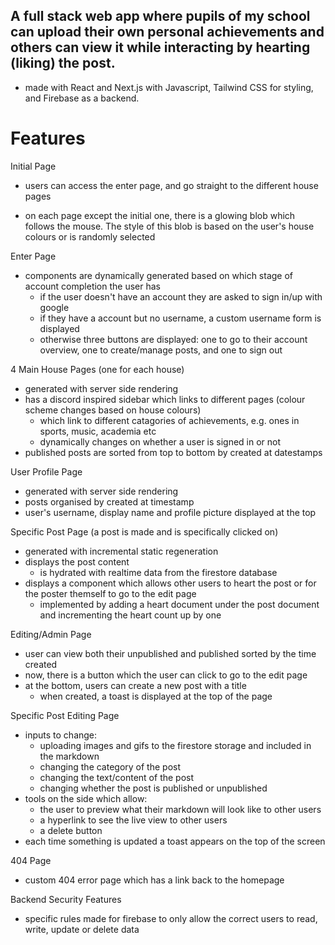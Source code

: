 ## A full stack web app where pupils of my school can upload their own personal achievements and others can view it while interacting by hearting (liking) the post.

- made with React and Next.js with Javascript, Tailwind CSS for styling, and Firebase as a backend.

# Features

Initial Page

- users can access the enter page, and go straight to the different house pages

- on each page except the initial one, there is a glowing blob which follows the mouse. The style of this blob is based on the user's house colours or is randomly selected

Enter Page

- components are dynamically generated based on which stage of account completion the user has
  - if the user doesn't have an account they are asked to sign in/up with google
  - if they have a account but no username, a custom username form is displayed
  - otherwise three buttons are displayed: one to go to their account overview, one to create/manage posts, and one to sign out

4 Main House Pages (one for each house)

- generated with server side rendering
- has a discord inspired sidebar which links to different pages (colour scheme changes based on house colours)
  - which link to different catagories of achievements, e.g. ones in sports, music, academia etc
  - dynamically changes on whether a user is signed in or not
- published posts are sorted from top to bottom by created at datestamps

User Profile Page

- generated with server side rendering
- posts organised by created at timestamp
- user's username, display name and profile picture displayed at the top

Specific Post Page (a post is made and is specifically clicked on)

- generated with incremental static regeneration
- displays the post content
  - is hydrated with realtime data from the firestore database
- displays a component which allows other users to heart the post or for the poster themself to go to the edit page
  - implemented by adding a heart document under the post document and incrementing the heart count up by one

Editing/Admin Page

- user can view both their unpublished and published sorted by the time created
- now, there is a button which the user can click to go to the edit page
- at the bottom, users can create a new post with a title
  - when created, a toast is displayed at the top of the page

Specific Post Editing Page

- inputs to change:
  - uploading images and gifs to the firestore storage and included in the markdown
  - changing the category of the post
  - changing the text/content of the post
  - changing whether the post is published or unpublished
- tools on the side which allow:
  - the user to preview what their markdown will look like to other users
  - a hyperlink to see the live view to other users
  - a delete button
- each time something is updated a toast appears on the top of the screen

404 Page

- custom 404 error page which has a link back to the homepage

Backend Security Features

- specific rules made for firebase to only allow the correct users to read, write, update or delete data
